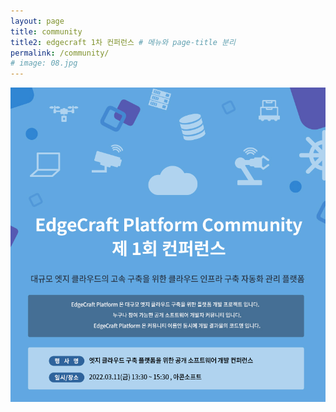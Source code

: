 ```yaml
---
layout: page
title: community
title2: edgecraft 1차 컨퍼런스 # 메뉴와 page-title 분리
permalink: /community/
# image: 08.jpg
---
```

<!-- <div class="page__content" style="padding: 0 80px"> image와 폭 맞춤을 위한 스타일 설정
</div> -->
<p align="center"><img src="/images/conference-01.jpg"></p>